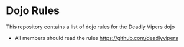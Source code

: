 Dojo Rules
==========

This repository contains a list of dojo rules for the Deadly Vipers dojo
* All members should read the rules
https://github.com/deadlyvipers
